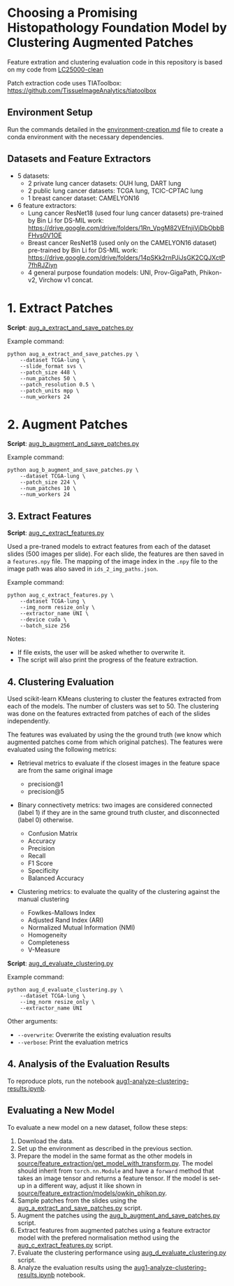 # Choosing a Promising Histopathology Foundation Model by Clustering Augmented Patches

Feature extration and clustering evaluation code in this repository is based on my code from [LC25000-clean](https://github.com/GeorgeBatch/LC25000-clean)

Patch extraction code uses TIAToolbox: https://github.com/TissueImageAnalytics/tiatoolbox

## Environment Setup

Run the commands detailed in the [environment-creation.md](./environment-creation.md) file to create a conda environment with the necessary dependencies.

## Datasets and Feature Extractors

* 5 datasets:
  * 2 private lung cancer datasets: OUH lung, DART lung
  * 2 public lung cancer datasets: TCGA lung, TCIC-CPTAC lung
  * 1 breast cancer dataset: CAMELYON16
* 6 feature extractors:
  * Lung cancer ResNet18 (used four lung cancer datasets) pre-trained by Bin Li for DS-MIL work: https://drive.google.com/drive/folders/1Rn_VpgM82VEfnjiVjDbObbBFHvs0V1OE
  * Breast cancer ResNet18 (used only on the CAMELYON16 dataset) pre-trained by Bin Li for DS-MIL work: https://drive.google.com/drive/folders/14pSKk2rnPJiJsGK2CQJXctP7fhRJZiyn
  * 4 general purpose foundation models: UNI, Prov-GigaPath, Phikon-v2, Virchow v1 concat.

# 1. Extract Patches

**Script**: [aug_a_extract_and_save_patches.py](./aug_a_extract_and_save_patches.py)

Example command:
```shell
python aug_a_extract_and_save_patches.py \
    --dataset TCGA-lung \
    --slide_format svs \
    --patch_size 448 \
    --num_patches 50 \
    --patch_resolution 0.5 \
    --patch_units mpp \
    --num_workers 24
```

# 2. Augment Patches

**Script**: [aug_b_augment_and_save_patches.py](./aug_b_augment_and_save_patches.py)

Example command:
```shell
python aug_b_augment_and_save_patches.py \
    --dataset TCGA-lung \
    --patch_size 224 \
    --num_patches 10 \
    --num_workers 24
```

## 3. Extract Features

**Script**: [aug_c_extract_features.py](./aug_c_extract_features.py)

Used a pre-traned models to extract features from each of the dataset slides (500 images per slide). For each slide, the features are then saved in a `features.npy` file. The mapping of the image index in the `.npy` file to the image path was also saved in `ids_2_img_paths.json`.

Example command:
```shell
python aug_c_extract_features.py \
    --dataset TCGA-lung \
    --img_norm resize_only \
    --extractor_name UNI \
    --device cuda \
    --batch_size 256
```

Notes:
* If file exists, the user will be asked whether to overwrite it.
* The script will also print the progress of the feature extraction.

## 4. Clustering Evaluation

Used scikit-learn KMeans clustering to cluster the features extracted from each of the models. The number of clusters was set to 50. The clustering was done on the features extracted from patches of each of the slides independently.

The features was evaluated by using the the ground truth (we know which augmented patches come from which original patches). The features were evaluated using the following metrics:

* Retrieval metrics to evaluate if the closest images in the feature space are from the same original image
    - precision@1
    - precision@5

* Binary connectivety metrics: two images are considered connected (label 1) if they are in the same ground truth cluster, and disconnected (label 0) otherwise.
    - Confusion Matrix
    - Accuracy
    - Precision
    - Recall
    - F1 Score
    - Specificity
    - Balanced Accuracy

* Clustering metrics: to evaluate the quality of the clustering against the manual clustering
    - Fowlkes-Mallows Index
    - Adjusted Rand Index (ARI)
    - Normalized Mutual Information (NMI)
    - Homogeneity
    - Completeness
    - V-Measure

**Script**: [aug_d_evaluate_clustering.py](./aug_d_evaluate_clustering.py)

Example command:
```shell
python aug_d_evaluate_clustering.py \
    --dataset TCGA-lung \
    --img_norm resize_only \
    --extractor_name UNI
``` 

Other arguments:
- `--overwrite`: Overwrite the existing evaluation results
- `--verbose`: Print the evaluation metrics


## 4. Analysis of the Evaluation Results

To reproduce plots, run the notebook [aug1-analyze-clustering-results.ipynb](./aug1-analyze-clustering-results.ipynb).


## Evaluating a New Model

To evaluate a new model on a new dataset, follow these steps:

1. Download the data.
2. Set up the environment as described in the previous section.
3. Prepare the model in the same format as the other models in [source/feature_extraction/get_model_with_transform.py](./source/feature_extraction/get_model_with_transform.py). The model should inherit from `torch.nn.Module` and have a `forward` method that takes an image tensor and returns a feature tensor. If the model is set-up in a different way, adjust it like shown in [source/feature_extraction/models/owkin_phikon.py](./source/feature_extraction/models/owkin_phikon.py).
4. Sample patches from the slides using the [aug_a_extract_and_save_patches.py](./aug_a_extract_and_save_patches.py) script.
5. Augment the patches using the [aug_b_augment_and_save_patches.py](./aug_b_augment_and_save_patches.py) script.
6. Extract features from augmented patches using a feature extractor model with the prefered normalisation method using the [aug_c_extract_features.py](./aug_c_extract_features.py) script.
7. Evaluate the clustering performance using [aug_d_evaluate_clustering.py](./aug_d_evaluate_clustering.py) script.
8. Analyze the evaluation results using the [aug1-analyze-clustering-results.ipynb](./aug1-analyze-clustering-results.ipynb) notebook.
